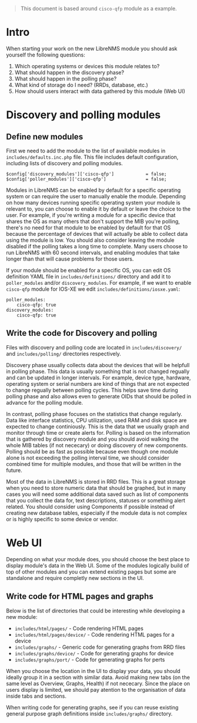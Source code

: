 > This document is based around `cisco-qfp` module as a example. 

# Intro
When starting your work on the new LibreNMS module you should ask yourself the following questions:

1. Which operating systems or devices this module relates to?
1. What should happen in the discovery phase?
1. What should happen in the polling phase?
1. What kind of storage do I need? (RRDs, database, etc.)
1. How should users interact with data gathered by this module (Web UI)


# Discovery and polling modules

## Define new modules

First we need to add the module to the list of available modules in `includes/defaults.inc.php` file. This file includes default configuration, including lists of discovery and polling modules.

```
$config['discovery_modules']['cisco-qfp']            = false;
$config['poller_modules']['cisco-qfp']               = false;
```

Modules in LibreNMS can be enabled by default for a specific operating system or can require the user to manually enable the module. Depending on how many devices running specific operating system your module is relevant to, you can choose to enable it by default or leave the choice to the user. For example, if you're writing a module for a specific device that shares the OS as many others that don't support the MIB you're polling, there's no need for that module to be enabled by default for that OS because the percentage of devices that will actually be able to collect data using the module is low. You should also consider leaving the module disabled if the polling takes a long time to complete. Many users choose to run LibreNMS with 60 second intervals, and enabling modules that take longer than that will cause problems for those users.

If your module should be enabled for a specific OS, you can edit OS definition YAML file in `includes/definitions/` directory and add it to `poller_modules` and/or `discovery_modules`. For example, if we want to enable `cisco-qfp` module for IOS-XE we edit `includes/definitions/iosxe.yaml`:

```
poller_modules:
    cisco-qfp: true
discovery_modules:
    cisco-qfp: true
```

## Write the code for Discovery and polling

Files with discovery and polling code are located in `includes/discovery/` and  `includes/polling/` directories respectively.

Discovery phase usually collects data about the devices that will be helpfull in polling phase. This data is usually something that is not changed regually and can be updated in longer intervals. For example, device type, hardware, operating system or serial numbers are kind of things that are not expected to change regually between polling cycles. This helps save time during polling phase and also allows even to generate OIDs that should be polled in advance for the polling module.

In contrast, polling phase focuses on the statistics that change regularly. Data like interface statistics, CPU utilization, used RAM and disk space are expected to change continiously. This is the data that we usually graph and monitor through time or create alerts for. Polling is based on the information that is gathered by discovery module and you should avoid walking the whole MIB tables (if not nececary) or doing discovery of new components. Polling should be as fast as possible because even though one module alone is not exceeding the polling interval time, we should consider combined time for multiple modules, and those that will be written in the future.

Most of the data in LibreNMS is stored in RRD files. This is a great storage when you need to store numeric data that should be graphed, but in many cases you will need some additional data saved such as list of components that you collect the data for, text descriptions, statuses or something alert related. You should consider using Components if possible instead of creating new database tables, especially if the module data is not complex or is highly specific to some device or vendor.


# Web UI

Depending on what your module does, you should choose the best place to display module's data in the Web UI. Some of the modules logically build of top of other modules and you can extend existing pages but some are standalone and require completly new sections in the UI.

## Write code for HTML pages and graphs

Below is the list of directories that could be interesting while developing a new module:

 - `includes/html/pages/` - Code rendering HTML pages
 - `includes/html/pages/device/` - Code rendering HTML pages for a device
 - `includes/graphs/` - Generic code for generating graphs from RRD files
 - `includes/graphs/device/` - Code for generating graphs for device
 - `includes/graphs/port/` - Code for generating graphs for perts

When you choose the location in the UI to display your data, you should ideally group it in a section with similar data. Avoid making new tabs (on the same level as Overview, Graphs, Health) if not nececary. Since the place on users display is limited, we should pay atention to the organisation of data inside tabs and sections.

When writing code for generating graphs, see if you can reuse existing general purpose graph definitions inside `includes/graphs/` directory.

